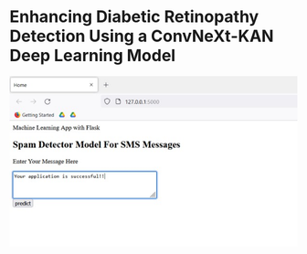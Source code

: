 # Enhancing Diabetic Retinopathy Detection Using a ConvNeXt-KAN Deep Learning Model 


![login](https://github.com/Rishabh5174/NLP/blob/main/spam%20check%201.jpg?raw=true)
